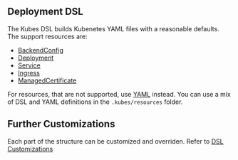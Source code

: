 ## Deployment DSL

The Kubes DSL builds Kubenetes YAML files with a reasonable defaults. The support resources are:

* [BackendConfig](dsl/backend-config.md)
* [Deployment](dsl/deployment.md)
* [Service](dsl/service.md)
* [Ingress](dsl/ingress.md)
* [ManagedCertificate](dsl/managed-certificate.md)

For resources, that are not supported, use [YAML](yaml.md) instead. You can use a mix of DSL and YAML definitions in the `.kubes/resources` folder.

## Further Customizations

Each part of the structure can be customized and overriden. Refer to [DSL Customizations](dsl/customizations.md)
